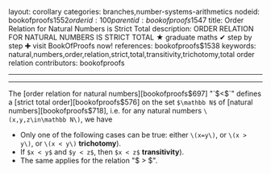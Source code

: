 layout: corollary
categories: branches,number-systems-arithmetics
nodeid: bookofproofs$1552
orderid: 100
parentid: bookofproofs$1547
title: Order Relation for Natural Numbers is Strict Total
description: ORDER RELATION FOR NATURAL NUMBERS IS STRICT TOTAL &#9733; graduate maths &#10004; step by step &#10010; visit BookOfProofs now!
references: bookofproofs$1538
keywords: natural,numbers,order,relation,strict,total,transitivity,trichotomy,total order relation
contributors: bookofproofs

---


---

The [order relation for natural numbers][bookofproofs$697] "`$<$`" defines a [strict total order][bookofproofs$576] on the set `$\mathbb N$` of [natural numbers][bookofproofs$718], i.e. for any natural numbers `\(x,y,z\in\mathbb N\)`, we have

* Only one of the following cases can be true: either `\(x=y\)`,  or `\(x > y\)`, or `\(x < y\)`  **trichotomy**).
* If `$x < y$` and `$y < z$`, then `$x < z$`  **transitivity**).
* The same applies for the relation "$ > $".
